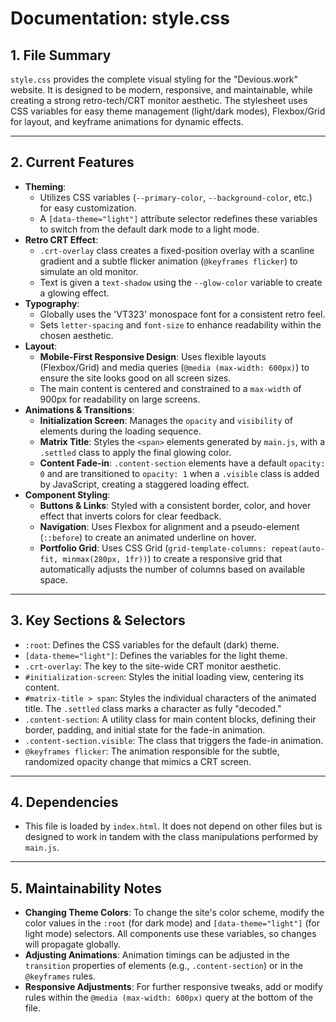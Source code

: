 
# Documentation: style.css

## 1. File Summary

`style.css` provides the complete visual styling for the "Devious.work" website. It is designed to be modern, responsive, and maintainable, while creating a strong retro-tech/CRT monitor aesthetic. The stylesheet uses CSS variables for easy theme management (light/dark modes), Flexbox/Grid for layout, and keyframe animations for dynamic effects.

---

## 2. Current Features

-   **Theming**:
    -   Utilizes CSS variables (`--primary-color`, `--background-color`, etc.) for easy customization.
    -   A `[data-theme="light"]` attribute selector redefines these variables to switch from the default dark mode to a light mode.
-   **Retro CRT Effect**:
    -   `.crt-overlay` class creates a fixed-position overlay with a scanline gradient and a subtle flicker animation (`@keyframes flicker`) to simulate an old monitor.
    -   Text is given a `text-shadow` using the `--glow-color` variable to create a glowing effect.
-   **Typography**:
    -   Globally uses the 'VT323' monospace font for a consistent retro feel.
    -   Sets `letter-spacing` and `font-size` to enhance readability within the chosen aesthetic.
-   **Layout**:
    -   **Mobile-First Responsive Design**: Uses flexible layouts (Flexbox/Grid) and media queries (`@media (max-width: 600px)`) to ensure the site looks good on all screen sizes.
    -   The main content is centered and constrained to a `max-width` of 900px for readability on large screens.
-   **Animations & Transitions**:
    -   **Initialization Screen**: Manages the `opacity` and `visibility` of elements during the loading sequence.
    -   **Matrix Title**: Styles the `<span>` elements generated by `main.js`, with a `.settled` class to apply the final glowing color.
    -   **Content Fade-in**: `.content-section` elements have a default `opacity: 0` and are transitioned to `opacity: 1` when a `.visible` class is added by JavaScript, creating a staggered loading effect.
-   **Component Styling**:
    -   **Buttons & Links**: Styled with a consistent border, color, and hover effect that inverts colors for clear feedback.
    -   **Navigation**: Uses Flexbox for alignment and a pseudo-element (`::before`) to create an animated underline on hover.
    -   **Portfolio Grid**: Uses CSS Grid (`grid-template-columns: repeat(auto-fit, minmax(280px, 1fr))`) to create a responsive grid that automatically adjusts the number of columns based on available space.

---

## 3. Key Sections & Selectors

-   `:root`: Defines the CSS variables for the default (dark) theme.
-   `[data-theme="light"]`: Defines the variables for the light theme.
-   `.crt-overlay`: The key to the site-wide CRT monitor aesthetic.
-   `#initialization-screen`: Styles the initial loading view, centering its content.
-   `#matrix-title > span`: Styles the individual characters of the animated title. The `.settled` class marks a character as fully "decoded."
-   `.content-section`: A utility class for main content blocks, defining their border, padding, and initial state for the fade-in animation.
-   `.content-section.visible`: The class that triggers the fade-in animation.
-   `@keyframes flicker`: The animation responsible for the subtle, randomized opacity change that mimics a CRT screen.

---

## 4. Dependencies

-   This file is loaded by `index.html`. It does not depend on other files but is designed to work in tandem with the class manipulations performed by `main.js`.

---

## 5. Maintainability Notes

-   **Changing Theme Colors**: To change the site's color scheme, modify the color values in the `:root` (for dark mode) and `[data-theme="light"]` (for light mode) selectors. All components use these variables, so changes will propagate globally.
-   **Adjusting Animations**: Animation timings can be adjusted in the `transition` properties of elements (e.g., `.content-section`) or in the `@keyframes` rules.
-   **Responsive Adjustments**: For further responsive tweaks, add or modify rules within the `@media (max-width: 600px)` query at the bottom of the file.